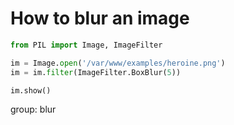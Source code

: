 # How to blur an image

```python
from PIL import Image, ImageFilter

im = Image.open('/var/www/examples/heroine.png')
im = im.filter(ImageFilter.BoxBlur(5))

im.show()
```


group: blur


